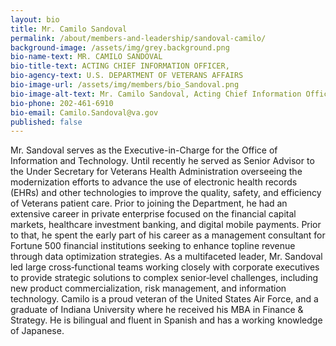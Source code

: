 ```yaml
---
layout: bio
title: Mr. Camilo Sandoval
permalink: /about/members-and-leadership/sandoval-camilo/
background-image: /assets/img/grey.background.png
bio-name-text: MR. CAMILO SANDOVAL
bio-title-text: ACTING CHIEF INFORMATION OFFICER,
bio-agency-text: U.S. DEPARTMENT OF VETERANS AFFAIRS
bio-image-url: /assets/img/members/bio_Sandoval.png
bio-image-alt-text: Mr. Camilo Sandoval, Acting Chief Information Officer of the U.S. Department of Veterans Affairs
bio-phone: 202-461-6910
bio-email: Camilo.Sandoval@va.gov
published: false
---
```

Mr. Sandoval serves as the Executive-in-Charge for the Office of Information and Technology. Until recently he served as Senior Advisor to the Under Secretary for Veterans Health Administration overseeing the modernization efforts to advance the use of electronic health records (EHRs) and other technologies to improve the quality, safety, and efficiency of Veterans patient care. Prior to joining the Department, he had an extensive career in private enterprise focused on the financial capital markets, healthcare investment banking, and digital mobile payments. Prior to that, he spent the early part of his career as a management consultant for Fortune 500 financial institutions seeking to enhance topline revenue through data optimization strategies. As a multifaceted leader, Mr. Sandoval led large cross‐functional teams working closely with corporate executives to provide strategic solutions to complex senior‐level challenges, including new product commercialization, risk management, and information technology. Camilo is a proud veteran of the United States Air Force, and a graduate of Indiana University where he received his MBA in Finance & Strategy. He is bilingual and fluent in Spanish and has a working knowledge of Japanese.
